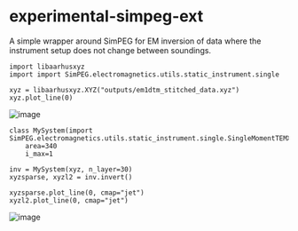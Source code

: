 # experimental-simpeg-ext

A simple wrapper around SimPEG for EM inversion of data where the instrument setup does not change between soundings.

```
import libaarhusxyz
import import SimPEG.electromagnetics.utils.static_instrument.single
```

```
xyz = libaarhusxyz.XYZ("outputs/em1dtm_stitched_data.xyz")
xyz.plot_line(0)
```

![image](https://user-images.githubusercontent.com/104229/231162050-c354e1f6-e0e4-4e93-aef6-44e20add3ed0.png)

```
class MySystem(import SimPEG.electromagnetics.utils.static_instrument.single.SingleMomentTEMXYZSystem):
    area=340
    i_max=1
```

```
inv = MySystem(xyz, n_layer=30)
xyzsparse, xyzl2 = inv.invert()

xyzsparse.plot_line(0, cmap="jet")
xyzl2.plot_line(0, cmap="jet")
```
![image](https://user-images.githubusercontent.com/104229/231162720-b6071eb1-a01f-4fbc-9239-f5fe858fe3c8.png)
